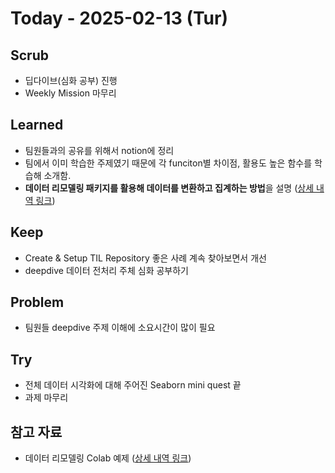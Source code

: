 # Today - 2025-02-13 (Tur)

## Scrub
- 딥다이브(심화 공부) 진행
- Weekly Mission 마무리

## Learned
- 팀원들과의 공유를 위해서 notion에 정리
- 팀에서 이미 학습한 주제였기 때문에 각 funciton별 차이점, 활용도 높은 함수를 학습해 소개함.
- **데이터 리모델링 패키지를 활용해 데이터를 변환하고 집계하는 방법**을 설명 ([상세 내역 링크](https://www.notion.so/adapterz/eunice-19a394a48061801384d4f48015491202?pvs=4))

## Keep
- Create & Setup TIL Repository 좋은 사례 계속 찾아보면서 개선
- deepdive 데이터 전처리 주체 심화 공부하기

## Problem
- 팀원들 deepdive 주제 이해에 소요시간이 많이 필요
## Try
- 전체 데이터 시각화에 대해 주어진 Seaborn mini quest 끝
- 과제 마무리

## 참고 자료
- 데이터 리모델링 Colab 예제 ([상세 내역 링크](https://colab.research.google.com/drive/1fwFMxQlh2ekqVjnx-vzOtL-JCvaP-Cuz?usp=sharing))